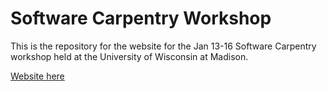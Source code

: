 Software Carpentry Workshop
============================

This is the repository for the website for the Jan 13-16 
Software Carpentry workshop held at the University
 of Wisconsin at Madison.

[Website here](http://UW-Madison-ACI.github.io/2015-06-03-wisc/)
